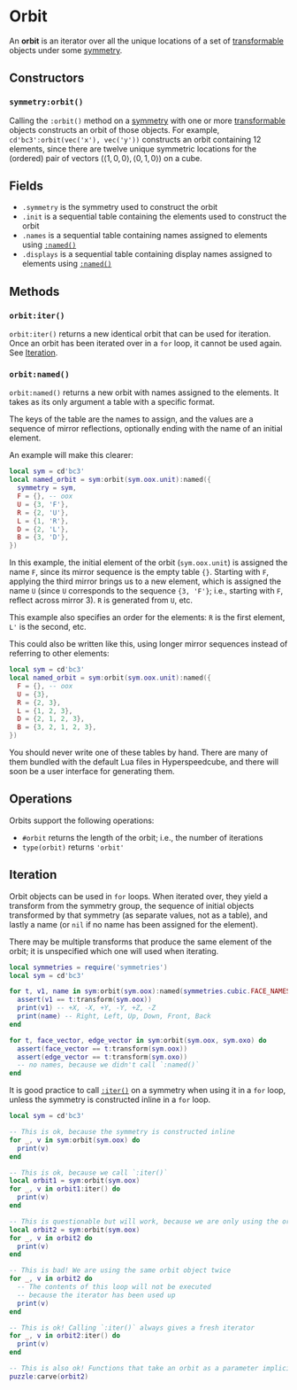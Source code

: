 # Orbit

An **orbit** is an iterator over all the unique locations of a set of [transformable] objects under some [symmetry].

[transformable]: transform.md#methods
[symmetry]: symmetry.md

## Constructors

### `symmetry:orbit()`

Calling the `:orbit()` method on a [symmetry] with one or more [transformable] objects constructs an orbit of those objects. For example, `cd'bc3':orbit(vec('x'), vec('y'))` constructs an orbit containing 12 elements, since there are twelve unique symmetric locations for the (ordered) pair of vectors $(\langle 1,0,0 \rangle, \langle 0,1,0 \rangle)$ on a cube.

## Fields

- `.symmetry` is the symmetry used to construct the orbit
- `.init` is a sequential table containing the elements used to construct the orbit
- `.names` is a sequential table containing names assigned to elements using [`:named()`](#orbitnamed)
- `.displays` is a sequential table containing display names assigned to elements using [`:named()`](#orbitnamed)

## Methods

### `orbit:iter()`

`orbit:iter()` returns a new identical orbit that can be used for iteration. Once an orbit has been iterated over in a `for` loop, it cannot be used again. See [Iteration](#iteration).

### `orbit:named()`

`orbit:named()` returns a new orbit with names assigned to the elements. It takes as its only argument a table with a specific format.

The keys of the table are the names to assign, and the values are a sequence of mirror reflections, optionally ending with the name of an initial element.

An example will make this clearer:

```lua title="Example using symmetry:named()"
local sym = cd'bc3'
local named_orbit = sym:orbit(sym.oox.unit):named({
  symmetry = sym,
  F = {}, -- oox
  U = {3, 'F'},
  R = {2, 'U'},
  L = {1, 'R'},
  D = {2, 'L'},
  B = {3, 'D'},
})
```

In this example, the initial element of the orbit (`sym.oox.unit`) is assigned the name `F`, since its mirror sequence is the empty table `{}`. Starting with `F`, applying the third mirror brings us to a new element, which is assigned the name `U` (since `U` corresponds to the sequence `{3, 'F'}`; i.e., starting with `F`, reflect across mirror 3). `R` is generated from `U`, etc.

This example also specifies an order for the elements: `R` is the first element, `L'` is the second, etc.

This could also be written like this, using longer mirror sequences instead of referring to other elements:

```lua title="Example using symmetry:named() with no named references"
local sym = cd'bc3'
local named_orbit = sym:orbit(sym.oox.unit):named({
  F = {}, -- oox
  U = {3},
  R = {2, 3},
  L = {1, 2, 3},
  D = {2, 1, 2, 3},
  B = {3, 2, 1, 2, 3},
})
```

You should never write one of these tables by hand. There are many of them bundled with the default Lua files in Hyperspeedcube, and there will soon be a user interface for generating them.

## Operations

Orbits support the following operations:

- `#orbit` returns the length of the orbit; i.e., the number of iterations
- `type(orbit)` returns `'orbit'`

## Iteration

Orbit objects can be used in `for` loops. When iterated over, they yield a transform from the symmetry group, the sequence of initial objects transformed by that symmetry (as separate values, not as a table), and lastly a name (or `nil` if no name has been assigned for the element).

There may be multiple transforms that produce the same element of the orbit; it is unspecified which one will used when iterating.

```lua title="Examples iterating over orbits"
local symmetries = require('symmetries')
local sym = cd'bc3'

for t, v1, name in sym:orbit(sym.oox):named(symmetries.cubic.FACE_NAMES_LONG) do
  assert(v1 == t:transform(sym.oox))
  print(v1) -- +X, -X, +Y, -Y, +Z, -Z
  print(name) -- Right, Left, Up, Down, Front, Back
end

for t, face_vector, edge_vector in sym:orbit(sym.oox, sym.oxo) do
  assert(face_vector == t:transform(sym.oox))
  assert(edge_vector == t:transform(sym.oxo))
  -- no names, because we didn't call `:named()`
end
```

It is good practice to call [`:iter()`](#iteration) on a symmetry when using it in a `for` loop, unless the symmetry is constructed inline in a `for` loop.

```lua title="Examples of when to use orbit:iter()"
local sym = cd'bc3'

-- This is ok, because the symmetry is constructed inline
for _, v in sym:orbit(sym.oox) do
  print(v)
end

-- This is ok, because we call `:iter()`
local orbit1 = sym:orbit(sym.oox)
for _, v in orbit1:iter() do
  print(v)
end

-- This is questionable but will work, because we are only using the orbit once
local orbit2 = sym:orbit(sym.oox)
for _, v in orbit2 do
  print(v)
end

-- This is bad! We are using the same orbit object twice
for _, v in orbit2 do
  -- The contents of this loop will not be executed
  -- because the iterator has been used up
  print(v)
end

-- This is ok! Calling `:iter()` always gives a fresh iterator
for _, v in orbit2:iter() do
  print(v)
end

-- This is also ok! Functions that take an orbit as a parameter implicitly call `:iter()`
puzzle:carve(orbit2)
```
